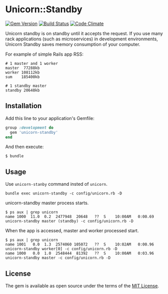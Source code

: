 # Unicorn::Standby

[![Gem Version](https://badge.fury.io/rb/unicorn-standby.svg)](http://badge.fury.io/rb/unicorn-standby) [![Build Status](https://travis-ci.org/tsukasaoishi/unicorn-standby.svg?branch=master)](https://travis-ci.org/tsukasaoishi/unicorn-standby) [![Code Climate](https://codeclimate.com/github/tsukasaoishi/unicorn-standby/badges/gpa.svg)](https://codeclimate.com/github/tsukasaoishi/unicorn-standby)

Unicorn standby is on standby until it accepts the request.
If you use many rack applications (such as microservices) in development environments, Unicorn Standby saves memory consumption of your computer.

For example of simple Rails app RSS:
```
# 1 master and 1 worker
master  77288kb
worker 108112kb
sum    185400kb

# 1 standby master
standby 20648kb
```

## Installation

Add this line to your application's Gemfile:

```ruby
group :development do
  gem 'unicorn-standby'
end
```

And then execute:

    $ bundle

## Usage

Use ```unicorn-stanby``` command insted of ```unicorn```.

```
bundle exec unicorn-standby -c config/unicorn.rb -D
```

unicorn-standby master process starts.
```
$ ps aux | grep unicorn
name 1000  11.0  0.2  2477948  20648   ??  S    10:00AM   0:00.69 unicorn-standby master (standby) -c config/unicorn.rb -D
```

When the app is accessed, master and worker processed start.
```
$ ps aux | grep unicorn
name 1001   0.0  1.3  2574060 105072   ??  S    10:02AM   0:00.96 unicorn-standby worker[0] -c config/unicorn.rb -D
name 1000   0.0  1.0  2548444  81392   ??  S    10:00AM   0:03.96 unicorn-standby master -c config/unicorn.rb -D
```

## License

The gem is available as open source under the terms of the [MIT License](http://opensource.org/licenses/MIT).

